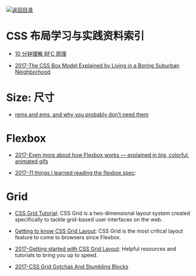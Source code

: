[![返回目录](https://parg.co/UGo)](https://parg.co/b4z) 


 


 


 



# CSS 布局学习与实践资料索引




- [10 分钟理解 BFC 原理](https://parg.co/bOg)

- [2017-The CSS Box Model Explained by Living in a Boring Suburban Neighborhood](https://parg.co/bhN)


# Size: 尺寸


- [rems and ems, and why you probably don’t need them](https://parg.co/b4k)




# Flexbox

- [2017-Even more about how Flexbox works — explained in big, colorful, animated gifs](https://medium.freecodecamp.com/even-more-about-how-flexbox-works-explained-in-big-colorful-animated-gifs-a5a74812b053#.sxvzh9wcc)


- [2017-11 things I learned reading the flexbox spec](https://parg.co/bJJ): 


# Grid

- [CSS Grid Tutorial](https://tympanus.net/codrops/css_reference/grid/): CSS Grid is a two-dimensional layout system created specifically to tackle grid-based user interfaces on the web.


- [Getting to know CSS Grid Layout](https://cm.engineering/getting-to-know-css-grid-layout-818e43ca71a5): CSS Grid is the most critical layout feature to come to browsers since Flexbox.

- [2017-Getting started with CSS Grid Layout](https://parg.co/bNW): Helpful resources and tutorials to bring you up to speed.

- [2017-CSS Grid Gotchas And Stumbling Blocks](https://parg.co/Umq)

